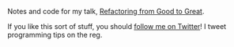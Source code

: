 Notes and code for my talk, [Refactoring from Good to Great](https://www.youtube.com/watch?v=DC-pQPq0acs).

If you like this sort of stuff, you should [follow me on Twitter](https://twitter.com/r00k)! I tweet programming tips on the reg.
